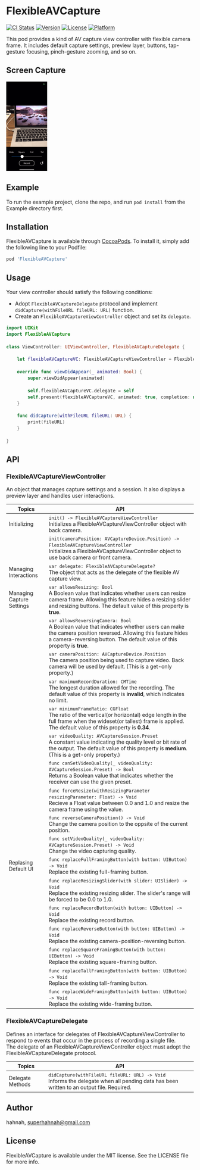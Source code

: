# FlexibleAVCapture

[![CI Status](https://img.shields.io/travis/hahnah/FlexibleAVCapture.svg?style=flat)](https://travis-ci.org/hahnah/FlexibleAVCapture)
[![Version](https://img.shields.io/cocoapods/v/FlexibleAVCapture.svg?style=flat)](https://cocoapods.org/pods/FlexibleAVCapture)
[![License](https://img.shields.io/cocoapods/l/FlexibleAVCapture.svg?style=flat)](https://cocoapods.org/pods/FlexibleAVCapture)
[![Platform](https://img.shields.io/cocoapods/p/FlexibleAVCapture.svg?style=flat)](https://cocoapods.org/pods/FlexibleAVCapture)

This pod provides a kind of AV capture view controller with flexible camera frame. It includes default capture settings, preview layer, buttons, tap-gesture focusing, pinch-gesture zooming, and so on.

## Screen Capture

![screencapture](https://raw.githubusercontent.com/hahnah/FlexibleAVCapture/master/screencapture.gif)

## Example

To run the example project, clone the repo, and run `pod install` from the Example directory first.


## Installation

FlexibleAVCapture is available through [CocoaPods](https://cocoapods.org). To install
it, simply add the following line to your Podfile:

```ruby
pod 'FlexibleAVCapture'
```

## Usage

Your view controller should satisfy the following conditions:

+ Adopt `FlexibleAVCaptureDelegate` protocol and implement `didCapture(withFileURL fileURL: URL)` function.
+ Create an `FlexibleAVCaptureViewController` object and set its `delegate`.

```swift
import UIKit
import FlexibleAVCapture

class ViewController: UIViewController, FlexibleAVCaptureDelegate {
    
    let flexibleAVCaptureVC: FlexibleAVCaptureViewController = FlexibleAVCaptureViewController()
    
    override func viewDidAppear(_ animated: Bool) {
        super.viewDidAppear(animated)

        self.flexibleAVCaptureVC.delegate = self
        self.present(flexibleAVCaptureVC, animated: true, completion: nil)
    }
    
    func didCapture(withFileURL fileURL: URL) {
        print(fileURL)
    }

}
```

## API

### FlexibleAVCaptureViewController

An object that manages capture settings and a session. It also displays a preview layer and handles user interactions.

|Topics                    |API
|--------------------------|-----------------------------------------------------------------------------------
|Initializing              |`init() -> FlexibleAVCaptureViewController`<br /> Initializes a FlexibleAVCaptureViewController object with back camera.
|                          |`init(cameraPosition: AVCaptureDevice.Position) -> FlexibleAVCaptureViewController`<br /> Initializes a FlexibleAVCaptureViewController object to use back camera or front camera.
|Managing Interactions     |`var delegate: FlexibleAVCaptureDelegate?`<br /> The object that acts as the delegate of the flexible AV capture view.
|Managing Capture Settings |`var allowsResizing: Bool`<br /> A Boolean value that indicates whether users can resize camera frame. Allowing this feature hides a resizing slider and resizing buttons. The default value of this property is **true**.
|                          |`var allowsReversingCamera: Bool`<br /> A Boolean value that indicates whether users can make the camera position reversed. Allowing this feature hides a camera-reversing button. The default value of this property is **true**.
|                          |`var cameraPosition: AVCaptureDevice.Position`<br /> The camera position being used to capture video. Back camera will be used by default. (This is a get-only property.)
|                          |`var maximumRecordDuration: CMTime`<br /> The longest duration allowed for the recording. The default value of this property is **invalid**, which indicates no limit.
|                          |`var minimumFrameRatio: CGFloat`<br /> The ratio of the vertical(or horizontal) edge length in the full frame when the wideset(or tallest) frame is applied. The default value of this property is **0.34**.
|                          |`var videoQuality: AVCaptureSession.Preset`<br /> A constant value indicating the quality level or bit rate of the output. The default value of this property is **medium**. (This is a get-only property.)
|                          |`func canSetVideoQuality(_ videoQuality: AVCaptureSession.Preset) -> Bool`<br /> Returns a Boolean value that indicates whether the receiver can use the given preset.
|                          |`func forceResize(withResizingParameter resizingParameter: Float) -> Void`<br /> Recieve a Float value between 0.0 and 1.0 and resize the camera frame using the value.
|                          |`func reverseCameraPosition() -> Void`<br /> Change the camera position to the oppsite of the current position.
|                          |`func setVideoQuality(_ videoQuality: AVCaptureSession.Preset) -> Void`<br /> Change the video capturing quality.
|Replasing Default UI      |`func replaceFullFramingButton(with button: UIButton) -> Void`<br /> Replace the existing full-framing button.
|                          |`func replaceResizingSlider(with slider: UISlider) -> Void`<br /> Replace the existing resizing slider. The slider's range will be forced to be 0.0 to 1.0.
|                          |`func replaceRecordButton(with button: UIButton) -> Void`<br /> Replace the existing record button.
|                          |`func replaceReverseButton(with button: UIButton) -> Void`<br /> Replace the existing camera-position-reversing button.
|                          |`func replaceSquareFramingButton(with button: UIButton) -> Void`<br /> Replace the existing square-framing button.
|                          |`func replaceTallFramingButton(with button: UIButton) -> Void`<br /> Replace the existing tall-framing button.
|                          |`func replaceWideFramingButton(with button: UIButton) -> Void`<br /> Replace the existing wide-framing button.

### FlexibleAVCaptureDelegate

Defines an interface for delegates of FlexibleAVCaptureViewController to respond to events that occur in the process of recording a single file.  
The delegate of an FlexibleAVCaptureViewController object must adopt the FlexibleAVCaptureDelegate protocol.

|Topics           |API
|-----------------|--------------------------------------------------------------
|Delegate Methods |`didCapture(withFileURL fileURL: URL) -> Void`<br /> Informs the delegate when all pending data has been written to an output file. Required.

## Author

hahnah, superhahnah@gmail.com

## License

FlexibleAVCapture is available under the MIT license. See the LICENSE file for more info.
